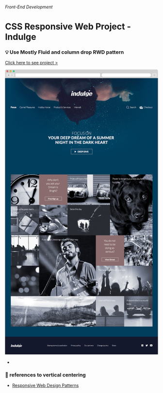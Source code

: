 
###### Front-End Development

# CSS Responsive Web Project - Indulge

### :bulb: Use Mostly Fluid and column drop RWD pattern

[Click here to see project >](https://jistudio.github.io/My_CSS_STUDY/05_responsive_indulge/index.html)

[<img src="/ASSETS/indulge.jpg" alt="vertical align">](https://jistudio.github.io/My_CSS_STUDY/05_responsive_indulge/index.html)

-

### :musical_note: references to vertical centering 

- [Responsive Web Design Patterns](https://developers.google.com/web/fundamentals/design-and-ui/responsive/patterns)

